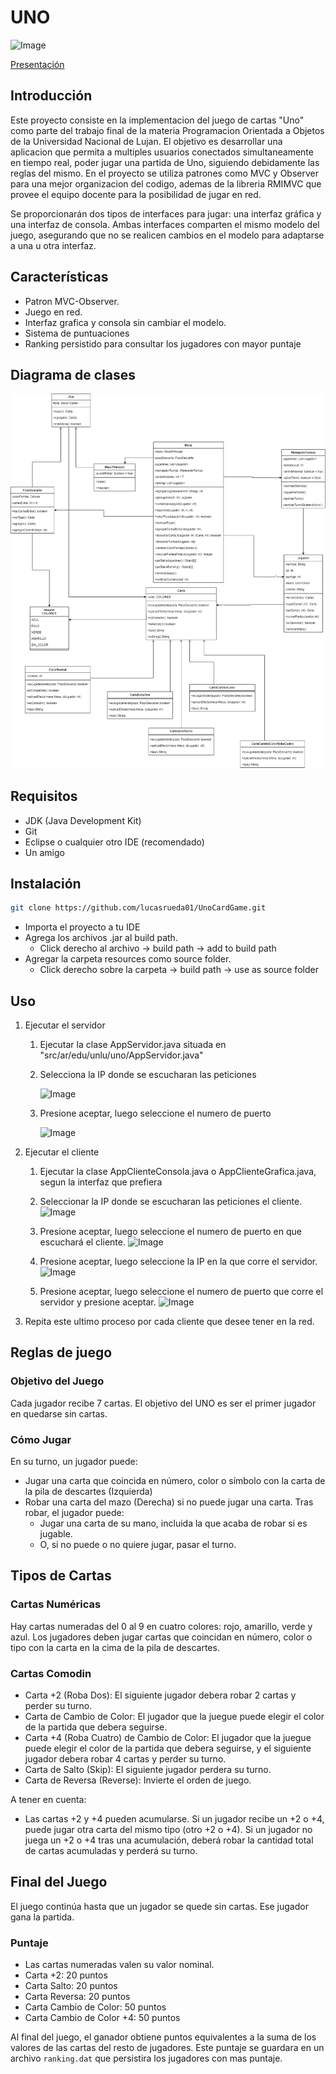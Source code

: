 # UNO

![Image](https://i0.wp.com/www.actionfigureinsider.com/wpress/wp-content/uploads/2021/04/UnoBanner.jpg?fit=1721%2C713)

[Presentación](https://www.canva.com/design/DAGRshG0JVI/yFrrA2uKWCxPU4zZ4tfUnQ/edit?utm_content=DAGRshG0JVI&utm_campaign=designshare&utm_medium=link2&utm_source=sharebutton)

## Introducción

Este proyecto consiste en la implementacion del juego de cartas "Uno" como parte del trabajo final de la materia Programacion Orientada a Objetos de la Universidad Nacional de Lujan. El objetivo es desarrollar una aplicacion que permita a multiples usuarios conectados simultaneamente en tiempo real, poder jugar una partida de Uno, siguiendo debidamente las reglas del mismo.
En el proyecto se utiliza patrones como MVC y Observer para una mejor organizacion del codigo, ademas de la libreria RMIMVC que provee el equipo docente para la posibilidad de jugar en red.

Se proporcionarán dos tipos de interfaces para jugar: una interfaz gráfica y una interfaz de consola. Ambas interfaces comparten el mismo modelo del juego, asegurando que no se realicen cambios en el modelo para adaptarse a una u otra interfaz.

## Características

- Patron MVC-Observer.
- Juego en red.
- Interfaz grafica y consola sin cambiar el modelo.
- Sistema de puntuaciones
- Ranking persistido para consultar los jugadores con mayor puntaje

## Diagrama de clases

![Image](diagrama.jpg)

## Requisitos

- JDK (Java Development Kit)
- Git
- Eclipse o cualquier otro IDE (recomendado)
- Un amigo

## Instalación

```bash
git clone https://github.com/lucasrueda01/UnoCardGame.git
```

- Importa el proyecto a tu IDE
- Agrega los archivos .jar al build path.
  - Click derecho al archivo -> build path -> add to build path
- Agregar la carpeta resources como source folder.
  - Click derecho sobre la carpeta -> build path -> use as source folder

## Uso

1. Ejecutar el servidor
    1. Ejecutar la clase AppServidor.java situada en "src/ar/edu/unlu/uno/AppServidor.java"
    2. Selecciona la IP donde se escucharan las peticiones

       ![Image](https://res.cloudinary.com/dwybyiio5/image/upload/v1690935864/imcyz62cvqyejhugfbcg.png)

    3. Presione aceptar, luego seleccione el numero de puerto

       ![Image](https://res.cloudinary.com/dwybyiio5/image/upload/v1690935905/jdunzlpnodidrybhoejp.png)

2. Ejecutar el cliente
    1. Ejecutar la clase AppClienteConsola.java o AppClienteGrafica.java, segun la interfaz que prefiera
    2. Seleccionar la IP donde se escucharan las peticiones el cliente.
    ![Image](https://res.cloudinary.com/dwybyiio5/image/upload/v1690935935/vjgmtuxujufilgxf6okw.png)

    3. Presione aceptar, luego seleccione el numero de puerto en que escuchará el cliente.
    ![Image](https://res.cloudinary.com/dwybyiio5/image/upload/v1690935533/cdpn8nhjs80kfptkzt2j.png)

    4. Presione aceptar, luego seleccione la IP en la que corre el servidor.
    ![Image](https://res.cloudinary.com/dwybyiio5/image/upload/v1690935691/qnpxvcewjxe61hzrtxma.png)

    5. Presione aceptar, luego seleccione el numero de puerto que corre el servidor y presione aceptar.
    ![Image](https://res.cloudinary.com/dwybyiio5/image/upload/v1690935647/zqkmhzotkod629if2ubr.png)

3. Repita este ultimo proceso por cada cliente que desee tener en la red.

## Reglas de juego

### Objetivo del Juego

Cada jugador recibe 7 cartas. El objetivo del UNO es ser el primer jugador en quedarse sin cartas.

### Cómo Jugar

En su turno, un jugador puede:

- Jugar una carta que coincida en número, color o símbolo con la carta de la pila de descartes (Izquierda)
- Robar una carta del mazo (Derecha) si no puede jugar una carta. Tras robar, el jugador puede:
  - Jugar una carta de su mano, incluida la que acaba de robar si es jugable.
  - O, si no puede o no quiere jugar, pasar el turno.

## Tipos de Cartas

### Cartas Numéricas

Hay cartas numeradas del 0 al 9 en cuatro colores: rojo, amarillo, verde y azul. Los jugadores deben jugar cartas que coincidan en número, color o tipo con la carta en la cima de la pila de descartes.

### Cartas Comodin

- Carta +2 (Roba Dos): El siguiente jugador debera robar 2 cartas y perder su turno.
- Carta de Cambio de Color: El jugador que la juegue puede elegir el color de la partida que debera seguirse.
- Carta +4 (Roba Cuatro) de Cambio de Color: El jugador que la juegue puede elegir el color de la partida que debera seguirse, y el siguiente jugador debera robar 4 cartas y perder su turno.
- Carta de Salto (Skip): El siguiente jugador perdera su turno.
- Carta de Reversa (Reverse): Invierte el orden de juego.

A tener en cuenta:

- Las cartas +2 y +4 pueden acumularse. Si un jugador recibe un +2 o +4, puede jugar otra carta del mismo tipo (otro +2 o +4). Si un jugador no juega un +2 o +4 tras una acumulación, deberá robar la cantidad total de cartas acumuladas y perderá su turno.

## Final del Juego

El juego continúa hasta que un jugador se quede sin cartas. Ese jugador gana la partida.

### Puntaje

- Las cartas numeradas valen su valor nominal.
- Carta +2: 20 puntos
- Carta Salto: 20 puntos
- Carta Reversa: 20 puntos
- Carta Cambio de Color: 50 puntos
- Carta Cambio de Color +4: 50 puntos

Al final del juego, el ganador obtiene puntos equivalentes a la suma de los valores de las cartas del resto de jugadores. Este puntaje se guardara en un archivo `ranking.dat` que persistira los jugadores con mas puntaje.
